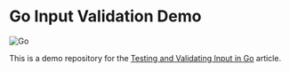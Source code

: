 # Go Input Validation Demo

![Go](https://github.com/Splode/go-input-validation-demo/workflows/Go/badge.svg)

This is a demo repository for the [Testing and Validating Input in Go](https://hackwild.com/article/go-input-validation-and-testing/) article.
